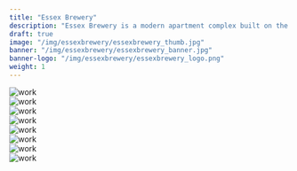 ```yaml
---
title: "Essex Brewery"
description: "Essex Brewery is a modern apartment complex built on the site of a former Brewery."
draft: true
image: "/img/essexbrewery/essexbrewery_thumb.jpg"
banner: "/img/essexbrewery/essexbrewery_banner.jpg"
banner-logo: "/img/essexbrewery/essexbrewery_logo.png"
weight: 1
---
```

<!-- <p>
Studio — <a href="https://www.betterbrandagency.com/" class="better-link">Better Brand Agency</a><br>
    Client — <a href="https://www.metropolitan.org.uk/">Metropolitan Housing</a><br>
    Creative Director — John Taylor
</p> -->
<!-- <div class="row">
    <div class="col-sm-8">
        <img src="/img/essexbrewery/essexbrewery_process.jpg" alt="work" class="project-img">
    </div>
</div> -->
<div class="row">
    <div class="col-sm-8">
        <img src="/img/essexbrewery/essexbrewery_full_logo.jpg" alt="work" class="project-img">
    </div>
</div>
<div class="row">
    <div class="col-sm-4">
        <img src="/img/essexbrewery/essexbrewery_icon.jpg" alt="work" class="project-img">
    </div>
    <div class="col-sm-4">
        <img src="/img/essexbrewery/essexbrewery_icon_reverse.jpg" alt="work" class="project-img">
    </div>
</div>
<div class="row">
    <div class="col-sm-8">
        <img src="/img/essexbrewery/essexbrewery_brochure.jpg" alt="work" class="project-img">
    </div>
</div>
<div class="row">
    <div class="col-sm-8">
        <img src="/img/essexbrewery/essexbrewery_brochure2.jpg" alt="work" class="project-img">
    </div>
</div>
<div class="row">
    <div class="col-sm-8">
        <img src="/img/essexbrewery/essexbrewery_brochure3.jpg" alt="work" class="project-img">
    </div>
</div>
<div class="row">
    <div class="col-sm-8">
        <img src="/img/essexbrewery/essexbrewery_hoarding.jpg" alt="work" class="project-img">
    </div>
</div>
<div class="row">
    <div class="col-sm-8">
        <img src="/img/essexbrewery/essexbrewery_advert.jpg" alt="work" class="project-img">
    </div>
</div>
<!-- <div class="row">
    <div class="col-sm-4">
        <img src="/img/essexbrewery/essexbrewery_sk1.jpg" alt="work" class="project-img">
    </div>
    <div class="col-sm-4">
        <img src="/img/essexbrewery/essexbrewery_sk2.jpg" alt="work" class="project-img">
    </div>
    <div class="col-sm-4">
        <img src="/img/essexbrewery/essexbrewery_sk3.jpg" alt="work" class="project-img">
    </div>
</div> -->
